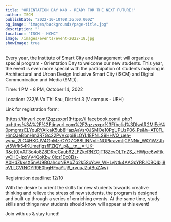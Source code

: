 ```yaml
---
title: "ORIENTATION DAY K48 - READY FOR THE NEXT FUTURE!"
author: ISCM
publishDate: "2022-10-10T08:36:00.000Z"
bg_image: "images/backgrounds/page-title.jpg"
description: "" 
location: "ISCM - HCMC"
image: /images/events/event-2022-18.jpg
showImage: true
---
```

Every year, the Institute of Smart City and Management will organize a special program - Orientation Day to welcome our new students. This year, the event is even more special with the participation of students majoring in Architectural and Urban Design Inclusive Smart City (ISCM) and Digital Communication and Media (SMD).

Time: 1 PM - 8 PM, October 14, 2022

Location: 232/6 Vo Thi Sau, District 3 (V campus - UEH)

Link for registration form:

[https://tinyurl.com/2qzzsxpr](https://l.facebook.com/l.php?u=https%3A%2F%2Ftinyurl.com%2F2qzzsxpr%3Ffbclid%3DIwAR2MlEeY40pmgmzELYquRYAlkaK5ub8HapAaVsr0JSMOe10PgUPUzP06_Ps&h=AT0FLHmQJeBbnHm3R7Gc22PvVxgoi8LOYL18PNLS9HHVQ_uea-vyna_2LG4HKOJV4GpMzrCYO7Q88LtNNpIhNOPkravmIjCPNNir_WO1WZJhyt5Wfk54KUmefjqsfFZlQY_p&__tn__=-UK-R&c[0]=AT3c4o8Z8DRreCaub62LFZkcRNZCjT18ZcvOLTnZS_JHWjoe6wFtkwCHC-jpxVV4QoKbv_0Icz1Dc8Bs-A0HdZkxsX5nyU9B0ahcoNBAbZq2k5SoYcw_WHLyNtk4AAGpYRPJCBQIbji8oVLLCVtNCYR9E0hgHFxaYUj9_rvuuJZutBuZAw)

Registration deadline: 12/10

With the desire to orient the skills for new students towards creative thinking and relieve the stress of new students, the program is designed and built up through a series of enriching events. At the same time, study skills and things new students should know will appear at this event!

Join with us & stay tuned!